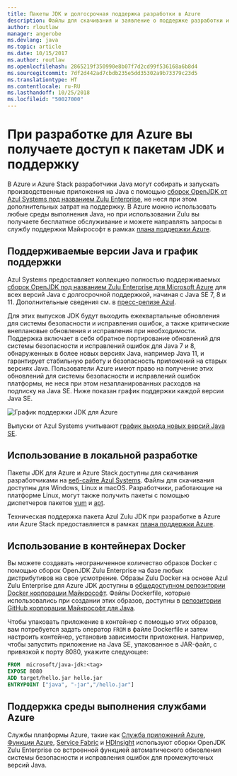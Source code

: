 ```yaml
---
title: Пакеты JDK и долгосрочная поддержка разработки в Azure
description: Файлы для скачивания и заявление о поддержке разработки и выполнения приложений на Java в Azure.
author: rloutlaw
manager: angerobe
ms.devlang: java
ms.topic: article
ms.date: 10/15/2017
ms.author: routlaw
ms.openlocfilehash: 2865219f350990e8b07f7d2cd99f536168a6b8d4
ms.sourcegitcommit: 7df2d442ad7cbdb235e5dd35302a9b73379c23d5
ms.translationtype: HT
ms.contentlocale: ru-RU
ms.lasthandoff: 10/25/2018
ms.locfileid: "50027000"
---
```

# <a name="get-java-jdk-downloads-and-support-when-developing-for-azure"></a>При разработке для Azure вы получаете доступ к пакетам JDK и поддержку

В Azure и Azure Stack разработчики Java могут собирать и запускать производственные приложения на Java с помощью [сборок OpenJDK от Azul Systems под названием Zulu Enterprise](https://www.azul.com/downloads/azure-only/zulu/), не неся при этом дополнительных затрат на поддержку. В Azure можно использовать любые среды выполнения Java, но при использовании Zulu вы получаете бесплатное обслуживание и можете направлять запросы в службу поддержки Майкрософт в рамках [плана поддержки Azure](https://azure.microsoft.com/support/plans/).

## <a name="supported-java-versions-and-update-schedule"></a>Поддерживаемые версии Java и график поддержки

Azul Systems предоставляет коллекцию полностью поддерживаемых [сборок OpenJDK под названием Zulu Enterprise для Microsoft Azure](https://www.azul.com/downloads/azure-only/zulu/) для всех версий Java с долгосрочной поддержкой, начиная с Java SE 7, 8 и 11. Дополнительные сведения см. в [пресс-релизе Azul](https://www.azul.com/press_release/free-java-production-support-for-microsoft-azure-azure-stack).


Для этих выпусков JDK будут выходить ежеквартальные обновления для системы безопасности и исправления ошибок, а также критические внеплановые обновления и исправления при необходимости.  Поддержка включает в себя обратное портирование обновлений для системы безопасности и исправлений ошибок для Java 7 и 8, обнаруженных в более новых версиях Java, например Java 11, и гарантирует стабильную работу и безопасность приложений на старых версиях Java.  Пользователи Azure имеют право на получение этих обновлений для системы безопасности и исправлений ошибок платформы, не неся при этом незапланированных расходов на подписку на Java SE. Ниже показан график поддержки каждой версии Java SE.

![График поддержки JDK для Azure](media/azure-jdk-support.png)

Выпуски от Azul Systems учитывают [график выхода новых версий Java SE](https://www.azul.com/products/azul_support_roadmap/).

## <a name="use-for-local-development"></a>Использование в локальной разработке 

Пакеты JDK для Azure и Azure Stack доступны для скачивания разработчиками на [веб-сайте Azul Systems](https://www.azul.com/downloads/azure-only/zulu/). Файлы для скачивания доступны для Windows, Linux и macOS. Разработчики, работающие на платформе Linux, могут также получить пакеты с помощью диспетчеров пакетов [yum](https://www.azul.com/downloads/azure-only/zulu/#yum-repo) и [apt](https://www.azul.com/downloads/azure-only/zulu/#apt-repo).

Техническая поддержка пакета Azul Zulu JDK при разработке в Azure или Azure Stack предоставляется в рамках [плана поддержки Azure](https://azure.microsoft.com/support/plans/).

## <a name="use-in-docker-containers"></a>Использование в контейнерах Docker

Вы можете создавать неограниченное количество образов Docker с помощью сборок OpenJDK Zulu Enterprise на базе любых дистрибутивов на свое усмотрение. Образы Zulu Docker на основе Azul Zulu Enterprise для Azure JDK доступны в [общедоступном репозитории Docker корпорации Майкрософт](https://hub.docker.com/r/microsoft/java-jdk/). Файлы Dockerfile, которые использовались при создании этих образов, доступны в [репозитории GitHub корпорации Майкрософт для Java](https://github.com/Microsoft/java/tree/master/docker).

Чтобы упаковать приложение в контейнер с помощью этих образов, вам потребуется задать оператор `FROM` в файле Dockerfile и затем настроить контейнер, установив зависимости приложения. Например, чтобы запустить приложение на Java SE, упакованное в JAR-файл, с привязкой к порту 8080, укажите следующее:

```Dockerfile
FROM  microsoft/java-jdk:<tag>
EXPOSE 8080
ADD target/hello.jar hello.jar
ENTRYPOINT ["java", "-jar","/hello.jar"]
```

## <a name="azure-service-runtime-support"></a>Поддержка среды выполнения службами Azure

Службы платформы Azure, такие как [Служба приложений Azure](/azure/app-service/containers/), [Функции Azure](/azure/azure-functions/functions-create-first-java-maven), [Service Fabric](/azure/service-fabric/) и [HDInsight](/azure/hdinsight/) используют сборки OpenJDK Zulu Enterprise со встроенной функцией автоматического обновления системы безопасности и исправления ошибок для промежуточных версий Java.